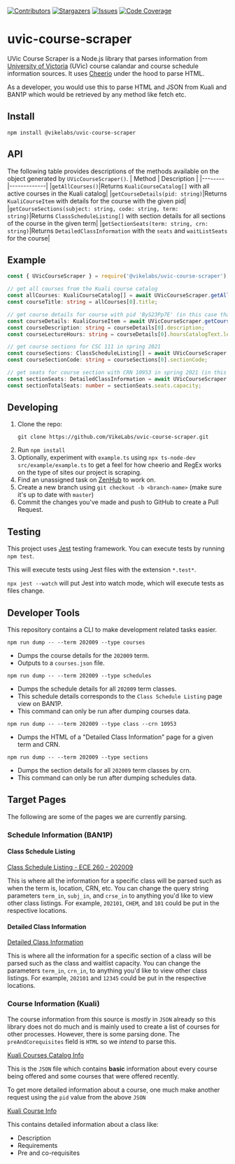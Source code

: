 [![Contributors][contributors-shield]][contributors-url]
[![Stargazers][stars-shield]][stars-url]
[![Issues][issues-shield]][issues-url]
[![Code Coverage][coverage-shield]][coverage-url]

# uvic-course-scraper


UVic Course Scraper is a Node.js library that parses information from [University of Victoria](https://uvic.ca) (UVic) course calandar and course schedule information sources. It uses [Cheerio](https://cheerio.js.org/) under the hood to parse HTML.

As a developer, you would use this to parse HTML and JSON from Kuali and BAN1P which would be retrieved by any method like fetch etc.

## Install
```
npm install @vikelabs/uvic-course-scraper
```

## API
The following table provides descriptions of the methods available on the object generated by `UVicCourseScraper()`.
| Method | Description |
|--------|-------------|
|``getAllCourses()``|Returns ``KualiCourseCatalog[]`` with all active courses in the Kuali catalog|
|``getCourseDetails(pid: string)``|Returns ``KualiCourseItem`` with details for the course with the given pid|
|``getCourseSections(subject: string, code: string, term: string)``|Returns ``ClassScheduleListing[]`` with section details for all sections of the course in the given term|
|``getSectionSeats(term: string, crn: string)``|Returns ``DetailedClassInformation`` with the `seats` and `waitListSeats` for the course|

## Example
```ts
const { UVicCourseScraper } = require('@vikelabs/uvic-course-scraper');

// get all courses from the Kuali course catalog
const allCourses: KualiCourseCatalog[] = await UVicCourseScraper.getAllCourses();
const courseTitle: string = allCourses[0].title;

// get course details for course with pid 'ByS23Pp7E' (in this case thats ACAN 225)
const courseDetails: KualiCourseItem = await UVicCourseScraper.getCourseDetails('ByS23Pp7E');
const courseDescription: string = courseDetails[0].description;
const courseLectureHours: string = courseDetails[0].hoursCatalogText.lecture;

// get course sections for CSC 111 in spring 2021
const courseSections: ClassScheduleListing[] = await UVicCourseScraper.getCourseSections('202101', 'CSC', '111');
const courseSectionCode: string = courseSections[0].sectionCode;

// get seats for course section with CRN 10953 in spring 2021 (in this case thats ECE 260 - A01)
const sectionSeats: DetailedClassInformation = await UVicCourseScraper.getSectionSeats('202101', '10953');
const sectionTotalSeats: number = sectionSeats.seats.capacity;
```

## Developing
1. Clone the repo:
    ```
    git clone https://github.com/VikeLabs/uvic-course-scraper.git
    ```
2. Run `npm install`
3. Optionally, experiment with `example.ts` using `npx ts-node-dev src/example/example.ts` to get a feel for how cheerio and RegEx works on the type of sites our project is scraping.
4. Find an unassigned task on [ZenHub](https://app.zenhub.com/workspaces/team-schedule-courses-5f973f50ae36d70012eb5b2e/board?repos=216653028) to work on.
5. Create a new branch using `git checkout -b <branch-name>` (make sure it's up to date with `master`)
6. Commit the changes you've made and push to GitHub to create a Pull Request.

## Testing

This project uses [Jest](https://jestjs.io/) testing framework. You can execute tests by running `npm test`.

This will execute tests using Jest files with the extension `*.test*`.

`npx jest --watch` will put Jest into watch mode, which will execute tests as files change.

## Developer Tools

This repository contains a CLI to make development related tasks easier.

```
npm run dump -- --term 202009 --type courses
```

- Dumps the course details for the `202009` term.
- Outputs to a `courses.json` file.

```
npm run dump -- --term 202009 --type schedules
```

- Dumps the schedule details for all `202009` term classes.
- This schedule details corresponds to the `Class Schedule Listing` page view on BAN1P.
- This command can only be run after dumping courses data.

```
npm run dump -- --term 202009 --type class --crn 10953
```

- Dumps the HTML of a "Detailed Class Information" page for a given term and CRN.

```
npm run dump -- --term 202009 --type sections
```

- Dumps the section details for all `202009` term classes by crn.
- This command can only be run after dumping schedules data.

## Target Pages

The following are some of the pages we are currently parsing.

### Schedule Information (BAN1P)

#### Class Schedule Listing

[Class Schedule Listing - ECE 260 - 202009](https://www.uvic.ca/BAN1P/bwckctlg.p_disp_listcrse?term_in=202009&subj_in=ECE&crse_in=260&schd_in=)

This is where all the information for a specific class will be parsed such as when the term is, location, CRN, etc. You can change the query string parameters `term_in`, `subj_in`, and `crse_in` to anything you'd like to view other class listings. For example, `202101`, `CHEM`, and `101` could be put in the respective locations.

#### Detailed Class Information

[Detailed Class Information](https://www.uvic.ca/BAN1P/bwckschd.p_disp_detail_sched?term_in=202009&crn_in=10953)

This is where all the information for a specific section of a class will be parsed such as the class and waitlist capacity. You can change the parameters `term_in`, `crn_in`, to anything you'd like to view other class listings. For example, `202101` and `12345` could be put in the respective locations.

### Course Information (Kuali)

The course information from this source is _mostly_ in `JSON` already so this library does not do much and is mainly used to create a list of courses for other processes. However, there is some parsing done. The `preAndCorequisites` field is `HTML` so we _intend_ to parse this.

[Kuali Courses Catalog Info](https://uvic.kuali.co/api/v1/catalog/courses/5d9ccc4eab7506001ae4c225)

This is the `JSON` file which contains **basic** information about every course being offered and some courses that were offered recently.

To get more detailed information about a course, one much make another request using the `pid` value from the above `JSON`

[Kuali Course Info](https://uvic.kuali.co/api/v1/catalog/course/5d9ccc4eab7506001ae4c225/ByS23Pp7E)

This contains detailed information about a class like:

- Description
- Requirements
- Pre and co-requisites

<!-- MARKDOWN LINKS & IMAGES -->
<!-- https://www.markdownguide.org/basic-syntax/#reference-style-links -->

[contributors-shield]: https://img.shields.io/github/contributors/VikeLabs/scheduler-scraper.svg?style=flat-square
[contributors-url]: https://github.com/VikeLabs/scheduler-scraper/graphs/contributors
[stars-shield]: https://img.shields.io/github/stars/VikeLabs/scheduler-scraper.svg?style=flat-square
[stars-url]: https://github.com/VikeLabs/scheduler-scraper/stargazers
[issues-shield]: https://img.shields.io/github/issues/VikeLabs/scheduler-scraper.svg?style=flat-square
[issues-url]: https://github.com/othneildrew/VikeLabs/scheduler-scraper/issues
[coverage-shield]: https://codecov.io/gh/vikelabs/uvic-course-scraper/branch/master/graph/badge.svg?token=06B7FNZ8TH
[coverage-url]: https://codecov.io/gh/vikelabs/uvic-course-scraper
